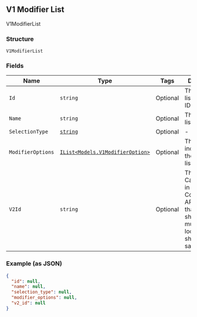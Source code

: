 ## V1 Modifier List

V1ModifierList

### Structure

`V1ModifierList`

### Fields

| Name | Type | Tags | Description |
|  --- | --- | --- | --- |
| `Id` | `string` | Optional | The modifier list's unique ID. |
| `Name` | `string` | Optional | The modifier list's name. |
| `SelectionType` | [`string`](/doc/models/v1-modifier-list-selection-type.md) | Optional | - |
| `ModifierOptions` | [`IList<Models.V1ModifierOption>`](/doc/models/v1-modifier-option.md) | Optional | The options included in the modifier list. |
| `V2Id` | `string` | Optional | The ID of the CatalogObject in the Connect v2 API. Objects that are shared across multiple locations share the same v2 ID. |

### Example (as JSON)

```json
{
  "id": null,
  "name": null,
  "selection_type": null,
  "modifier_options": null,
  "v2_id": null
}
```

